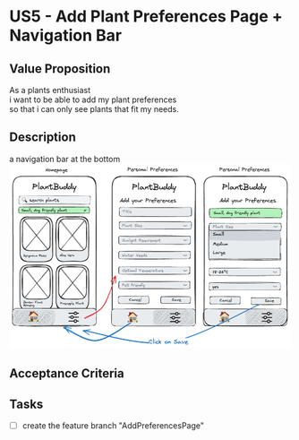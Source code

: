 # US5 - Add Plant Preferences Page + Navigation Bar

## Value Proposition

As a plants enthusiast </br>
i want to be able to add my plant preferences </br>
so that i can only see plants that fit my needs.

## Description

a navigation bar at the bottom </br>
![US5](image.png)

## Acceptance Criteria



## Tasks

- [ ] create the feature branch "AddPreferencesPage"
